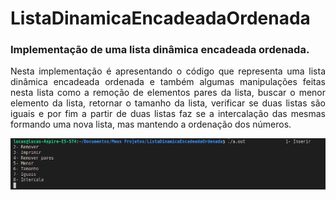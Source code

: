 # ListaDinamicaEncadeadaOrdenada
<h3>Implementação de uma lista dinâmica encadeada ordenada.</h3>

<p style="text-align:justify">Nesta implementação é apresentando o código que representa uma lista dinâmica encadeada ordenada e também algumas manipulações feitas nesta lista como a remoção de elementos pares da lista, buscar o menor elemento da lista, retornar o tamanho da lista, verificar se duas listas são iguais e por fim a partir de duas listas faz se a intercalação das mesmas formando uma nova lista, mas mantendo a ordenação dos números.</p>

![menu](https://github.com/lucasnamac/ListaDinamicaEncadeadaOrdenada/blob/main/data/screenshot/menu.png)